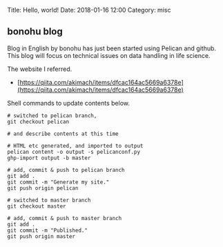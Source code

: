 Title: Hello, world!
Date: 2018-01-16 12:00
Category: misc

## bonohu blog

Blog in English by bonohu has just been started using Pelican and github. This blog will focus on technical issues on data handling in life science.

The website I referred.

- [https://qiita.com/akimach/items/dfcac164ac5669a6378e](https://qiita.com/akimach/items/dfcac164ac5669a6378e)

Shell commands to update contents below.

```
# switched to pelican branch,
git checkout pelican

# and describe contents at this time

# HTML etc generated, and imported to output
pelican content -o output -s pelicanconf.py
ghp-import output -b master

# add, commit & push to pelican branch
git add .
git commit -m "Generate my site."
git push origin pelican

# switched to master branch
git checkout master

# add, commit & push to master branch
git add .
git commit -m "Published."
git push origin master
```

